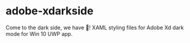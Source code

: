 # adobe-xdarkside
Come to the dark side, we have 🍪! XAML styling files for Adobe Xd dark mode for Win 10 UWP app. 
